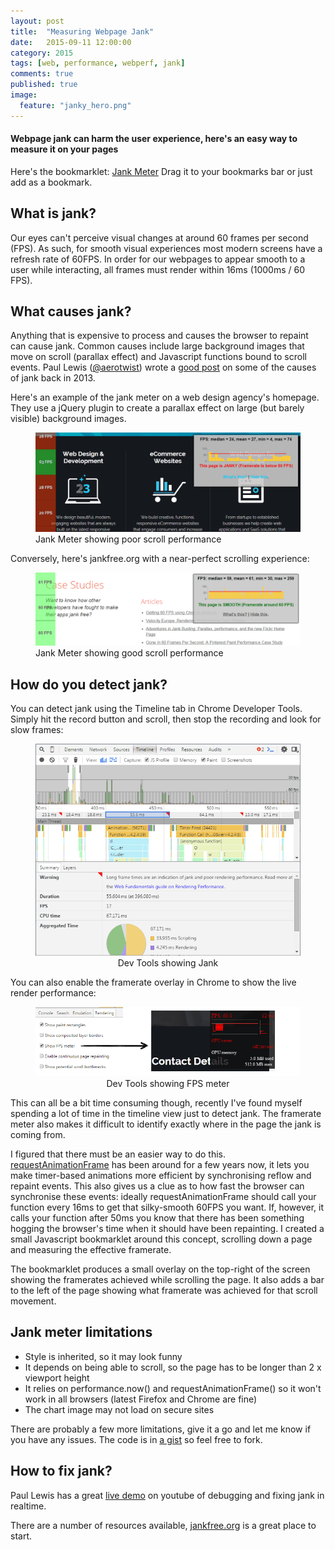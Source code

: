 ```yaml
---
layout: post
title:  "Measuring Webpage Jank"
date:   2015-09-11 12:00:00
category: 2015
tags: [web, performance, webperf, jank]
comments: true
published: true
image:
  feature: "janky_hero.png"
---
```

#### Webpage jank can harm the user experience, here's an easy way to measure it on your pages

Here's the bookmarklet: 
<a style="cursor:alias;" class="btn btn-block" href='javascript:!function(e){function t(){for(var e=document.getElementsByClassName("fpser-lay"),t=e.length-1,n=t;n>=0;n--)try{document.body.removeChild(e[n])}catch(r){continue}var r=document.getElementById("fpser");r&&r.parentNode.removeChild(r)}function n(){if(t(),e.scrollTo(0,0),count=0,sh=Math.max(document.documentElement.clientHeight,e.innerHeight||0),h=Math.max(document.body.offsetHeight,document.body.scrollHeight)-sh,chunk=100,h-100<0)throw alert("I need to scroll, please reduce your browser height or choose a longer page!"),"Too short";fA=[],e.requestAnimationFrame(r),ll=!1}function r(){return ll?(e.scrollBy(0,chunk),tl=performance.now(),fA.push(parseInt(1e3/(tl-ll))),ll=tl,count+=chunk,void(count>=h?(e.scrollTo(0,0),l(fA)):e.requestAnimationFrame(r))):(ll=performance.now(),void e.requestAnimationFrame(r))}function o(e){d=a(e,100);var t=350,n=1,r=Math.max(parseInt(t/e.length-n),2),o="https://chart.googleapis.com/chart?chbh="+r+","+n+"&cht=bvs&chxt=y&chf=bg,s,00000000&chs=350x60&chm=D,FF0000,1,0,2,1&chd="+d;return console.log(o.length),o.substr(0,o.length-1)}function a(e,t){var n="e:";for(i=0,len=e.length;i<len;i++){var r=new Number(e[i]),o=Math.floor(s*s*r/t);if(o>s*s-1)n+="..";else if(0>o)n+="__";else{var a=Math.floor(o/s),l=o-s*a;n+=c.charAt(a)+c.charAt(l)}}return n}function l(e){var t=e.slice(0);e.sort(function(e,t){return e-t});var n=Math.floor(e.length/2);if(e.length%2)var r=e[n];else var r=(e[n-1]+e[n])/2;for(var a=e[0],l=e[e.length-1],i=0,c=0;c<e.length;c++)i+=e[c];var s=parseInt(i/e.length),p=o(t),d=document.createElement("div");d.id="fpser",d.style.cssText+=";font-family:sans-serif;font-weight:bold;width:400px;background:rgba(200,200,200,0.9);position:fixed;top:10px;right:10px;z-index:10002;padding:5px;box-shadow: 0px 0px 5px 2px rgba(0,0,0,0.75);text-align:center";var m=document.createElement("p");m.innerHTML="FPS: median = "+r+", mean = "+s+", min = "+a+", max = "+l,p2=document.createElement("p"),50>=r?(p2.style.color="red",p2.innerHTML="This page is JANKY (Framerate is below 50 FPS)"):r>=59?(p2.style.color="green",p2.innerHTML="This page is SMOOTH (Framerate around 60 FPS)"):(p2.style.color="yellow",p2.innerHTML="This page is ALMOST JANKY (Framerate above 50 FPS)"),p3=document.createElement("p"),p3.innerHTML="<a href=\"https://webperf.ninja/2015/jank-meter\">What is this?</a> | <a href=\"#\" onclick=\"window.FPS.cl();\">Hide this</a>.";var c=document.createElement("img");c.src=p,d.appendChild(m),d.appendChild(c),d.appendChild(p2),d.appendChild(p3),document.body.appendChild(d);for(var u=0,c=sh;c<=h+sh;c+=100){var p=document.createElement("div");p.className="fpser-lay";var g="";if(g=parseInt(t[u])<50?"255,55,0":parseInt(t[u])<59?"255,255,0":parseInt(t[u])>0?"55,255,55":"55,55,55",p.style.cssText+=";border-bottom:1px solid black;line-height:"+chunk+"px;text-align:center;font-weight:bold;z-index:10001;position:absolute;width:80px;height:"+chunk+"px;left:0;top:"+c+"px;background:rgba("+g+",0.5);",parseInt(t[u])>0){var f=document.createElement("p");f.style.cssText+=";margin:0px",f.innerHTML=t[u]+" FPS",p.appendChild(f)}document.body.appendChild(p),u++}var p=document.createElement("div");p.className="fpser-lay",p.style.cssText+=";z-index:10001;position:absolute;width:80px;height:"+sh+"px;left:0;top:0;background:rgba(55,55,55,0.5);",document.body.appendChild(p)}var c="ABCDEFGHIJKLMNOPQRSTUVWXYZabcdefghijklmnopqrstuvwxyz0123456789-.",s=c.length;n(),e.FPS={},e.FPS.cl=t}(window);'>Jank Meter</a>
 Drag it to your bookmarks bar or just add as a bookmark.

## What is jank?
Our eyes can't perceive visual changes at around 60 frames per second (FPS). As such, for smooth visual experiences most modern screens have a refresh rate of 60FPS. In order for our webpages to appear smooth to a user while interacting, all frames must render within 16ms (1000ms / 60 FPS). 

## What causes jank?
Anything that is expensive to process and causes the browser to repaint can cause jank. Common causes include large background images that move on scroll (parallax effect) and Javascript functions bound to scroll events. Paul Lewis ([@aerotwist](https://twitter.com/aerotwist)) wrote a [good post](http://calendar.perfplanet.com/2013/the-runtime-performance-checklist/) on some of the causes of jank back in 2013.

Here's an example of the jank meter on a web design agency's homepage. They use a jQuery plugin to create a parallax effect on large (but barely visible) background images.

<figure>
<img src="/images/janky_site2.png"/>
<figcaption>Jank Meter showing poor scroll performance</figcaption>
</figure>

Conversely, here's jankfree.org with a near-perfect scrolling experience:

<figure>
<img src="/images/jankfree_site2.png"/>
<figcaption>Jank Meter showing good scroll performance</figcaption>
</figure>

## How do you detect jank?
You can detect jank using the Timeline tab in Chrome Developer Tools. Simply hit the record button and scroll, then stop the recording and look for slow frames:

<figure align="center">
<img src="/images/devtools.png"/>
<figcaption>Dev Tools showing Jank</figcaption>
</figure>

You can also enable the framerate overlay in Chrome to show the live render performance:

<figure align="center">
<img src="/images/framerate.png"/>
<figcaption>Dev Tools showing FPS meter</figcaption>
</figure>

This can all be a bit time consuming though, recently I've found myself spending a lot of time in the timeline view just to detect jank.
The framerate meter also makes it difficult to identify exactly where in the page the jank is coming from.

I figured that there must be an easier way to do this. [requestAnimationFrame](http://www.paulirish.com/2011/requestanimationframe-for-smart-animating/) has been around for a few years now, it lets you make timer-based animations more efficient by synchronising reflow and repaint events.
This also gives us a clue as to how fast the browser can synchronise these events: ideally requestAnimationFrame should call your function every 16ms to get that silky-smooth 60FPS you want. If, however, it calls your function after 50ms you know that there has been something hogging the browser's time when it should have been repainting.
I created a small Javascript bookmarklet around this concept, scrolling down a page and measuring the effective framerate.

The bookmarklet produces a small overlay on the top-right of the screen showing the framerates achieved while scrolling the page. It also adds a bar to the left of the page showing what framerate was achieved for that scroll movement.

## Jank meter limitations
* Style is inherited, so it may look funny
* It depends on being able to scroll, so the page has to be longer than 2 x viewport height
* It relies on performance.now() and requestAnimationFrame() so it won't work in all browsers (latest Firefox and Chrome are fine)
* The chart image may not load on secure sites

There are probably a few more limitations, give it a go and let me know if you have any issues.
The code is in [a gist](https://gist.github.com/simonhearne/ef145e2732f2082771d3) so feel free to fork.

## How to fix jank?

Paul Lewis has a great [live demo](https://www.youtube.com/watch?v=QU1JAW5LRKU) on youtube of debugging and fixing jank in realtime.

There are a number of resources available, [jankfree.org](https://jankfree.org) is a great place to start.
